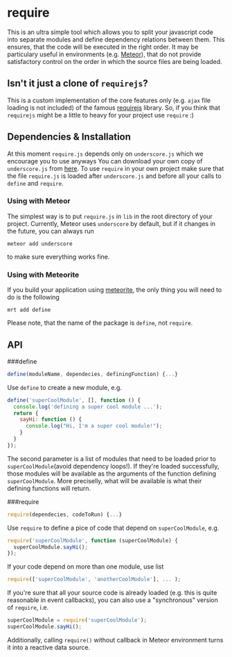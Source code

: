 # require

This is an ultra simple tool which allows you to split your javascript
code into separate modules and define dependency relations between them.
This ensures, that the code will be executed in the right order. It may be
particulary useful in environments (e.g. [Meteor](http://meteor.com/)),
that do not provide satisfactory control on the order in which
the source files are being loaded.

## Isn't it just a clone of `requirejs`?

This is a custom implementation of the core features only
(e.g. `ajax` file loading is not included)
of the famous [requirejs](http://requirejs.org/) library.
So, if you think that `requirejs` might be a little to heavy
for your project use `require` :)

## Dependencies & Installation

At this moment `require.js` depends only on
`underscore.js` which we encourage you to use anyways
You can download your own copy of `underscore.js`
from [here](http://underscorejs.org/).
To use `require` in your own project make sure that
the file `require.js` is loaded after `underscore.js`
and before all your calls to `define` and `require`.

### Using with Meteor

The simplest way is to put `require.js` in `lib`
in the root directory of your project. Currently,
Meteor uses `underscore` by default, but if it changes
in the future, you can always run
```
meteor add underscore
```
to make sure everything works fine.

### Using with Meteorite

If you build your application using [meteorite](https://github.com/oortcloud/meteorite),
the only thing you will need to do is the following
```
mrt add define
```
Please note, that the name of the package is `define`, not `require`.

## API

###define

``` javascript
define(moduleName, dependecies, definingFunction) {...}
```

Use `define` to create a new module, e.g.

``` javascript
define('superCoolModule', [], function () {
  console.log('defining a super cool module ...');
  return {
    sayHi: function () {
      console.log("Hi, I'm a super cool module!");
    }
  }
});
```

The second parameter is a list of modules that need to be loaded prior
to `superCoolModule`(avoid dependency loops!).
If they're loaded successfully, those modules will be available
as the arguments of the function defining `superCoolModule`.
More preciselly, what will be available is what
their defining functions will return.

###require

``` javascript
require(dependecies, codeToRun) {...}
```

Use `require` to define a pice of code that depend on `superCoolModule`, e.g.

``` javascript
require('superCoolModule', function (superCoolModule) {
  superCoolModule.sayHi();
});
```

If your code depend on more than one module, use list

``` javascript
require(['superCoolModule', 'anotherCoolModule'], ... );
```

If you're sure that all your source code is already loaded
(e.g. this is quite reasonable in event callbacks),
you can also use a "synchronous" version of `require`, i.e.

``` javascript
superCoolModule = require('superCoolModule');
superCoolModule.sayHi();
```

Additionally, calling `require()` without callback
in Meteor environment turns it into a reactive data source.
